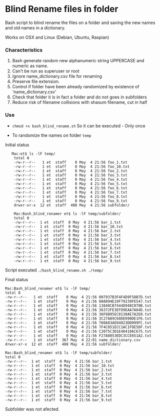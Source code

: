 # Blind Rename files in folder

Bash script to blind rename the files on a folder and saving the new names and old names in a dictionary.

Works on OSX and Linux (Debian, Ubuntu, Raspian)

### Characteristics
    
1. Bash generate random new alphanumeric string UPPERCASE and numeric as name.
2. Can't be run as superuser or root
3. Ignore name_dictionary.csv file for renaming
4. Preserve file extension. 
5. Control if folder have been already randomized by existence of 'name_dictionary.csv'
6. Check that folder it is in fact a folder and do not goes in subfolders
7. Reduce risk of filename collisions with shasum filename, cut in half


### Use

*  ```chmod +x bash_blind_rename.sh``` So it can be executed - Only once
    
* To randomize the names on folder ```temp```

Initial status    

```
   Mac:et$ ls -lF temp/
	total 0
	-rw-r--r--   1 et  staff    0 May  4 21:56 foo_1.txt    
	-rw-r--r--   1 et  staff    0 May  4 21:56 foo_10.txt    
	-rw-r--r--   1 et  staff    0 May  4 21:56 foo_2.txt    
	-rw-r--r--   1 et  staff    0 May  4 21:56 foo_3.txt    
	-rw-r--r--   1 et  staff    0 May  4 21:56 foo_4.txt   
	-rw-r--r--   1 et  staff    0 May  4 21:56 foo_5.txt   
	-rw-r--r--   1 et  staff    0 May  4 21:56 foo_6.txt    
	-rw-r--r--   1 et  staff    0 May  4 21:56 foo_7.txt    
	-rw-r--r--   1 et  staff    0 May  4 21:56 foo_8.txt   
	-rw-r--r--   1 et  staff    0 May  4 21:56 foo_9.txt    
	drwxr-xr-x  12 et  staff  408 May  4 21:56 subfolder/     
	
	Mac:Bash_blind_renamer et$ ls -lF temp/subfolder/
	total 0
	-rw-r--r--  1 et  staff  0 May  4 21:56 bar_1.txt
	-rw-r--r--  1 et  staff  0 May  4 21:56 bar_10.txt
	-rw-r--r--  1 et  staff  0 May  4 21:56 bar_2.txt
	-rw-r--r--  1 et  staff  0 May  4 21:56 bar_3.txt
	-rw-r--r--  1 et  staff  0 May  4 21:56 bar_4.txt
	-rw-r--r--  1 et  staff  0 May  4 21:56 bar_5.txt
	-rw-r--r--  1 et  staff  0 May  4 21:56 bar_6.txt
	-rw-r--r--  1 et  staff  0 May  4 21:56 bar_7.txt
	-rw-r--r--  1 et  staff  0 May  4 21:56 bar_8.txt
	-rw-r--r--  1 et  staff  0 May  4 21:56 bar_9.txt
```


Script executed ```./bash_blind_rename.sh ./temp/ ```

Final status

```
Mac:Bash_blind_renamer et$ ls -lF temp/
total 8
-rw-r--r--   1 et  staff    0 May  4 21:56 007937B3F4F4D9F58B7D.txt
-rw-r--r--   1 et  staff    0 May  4 21:56 0A8894E19F79239FE547.txt
-rw-r--r--   1 et  staff    0 May  4 21:56 13840CB7444D948C078B.txt
-rw-r--r--   1 et  staff    0 May  4 21:56 36372FE3EFD9EAA7A04D.txt
-rw-r--r--   1 et  staff    0 May  4 21:56 36F6B95EC8138AE7A2E0.txt
-rw-r--r--   1 et  staff    0 May  4 21:56 3C27A89C60DE090DE1F6.txt
-rw-r--r--   1 et  staff    0 May  4 21:56 760A83AE04023DD099FC.txt
-rw-r--r--   1 et  staff    0 May  4 21:56 7F4C851ECC1AC1FDE5DF.txt
-rw-r--r--   1 et  staff    0 May  4 21:56 C2075C3D1E404186C675.txt
-rw-r--r--   1 et  staff    0 May  4 21:56 F27A8053EDC3CCE651A2.txt
-rw-r--r--   1 et  staff  367 May  4 22:01 name_dictionary.csv
drwxr-xr-x  12 et  staff  408 May  4 21:56 subfolder/

Mac:Bash_blind_renamer et$ ls -lF temp/subfolder/
total 0
-rw-r--r--  1 et  staff  0 May  4 21:56 bar_1.txt
-rw-r--r--  1 et  staff  0 May  4 21:56 bar_10.txt
-rw-r--r--  1 et  staff  0 May  4 21:56 bar_2.txt
-rw-r--r--  1 et  staff  0 May  4 21:56 bar_3.txt
-rw-r--r--  1 et  staff  0 May  4 21:56 bar_4.txt
-rw-r--r--  1 et  staff  0 May  4 21:56 bar_5.txt
-rw-r--r--  1 et  staff  0 May  4 21:56 bar_6.txt
-rw-r--r--  1 et  staff  0 May  4 21:56 bar_7.txt
-rw-r--r--  1 et  staff  0 May  4 21:56 bar_8.txt
-rw-r--r--  1 et  staff  0 May  4 21:56 bar_9.txt
```

Subfolder was not afected.
